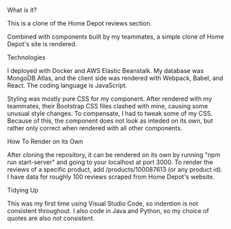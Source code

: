 What is it?

This is a clone of the Home Depot reviews section.

Combined with components built by my teammates, a simple clone of Home Depot's site is rendered.

Technologies

I deployed with Docker and AWS Elastic Beanstalk. My database was MongoDB Atlas, and the client side was rendered with Webpack, Babel, and React. The coding language is JavaScript. 

Styling was mostly pure CSS for my component. After rendered with my teammates, their Bootstrap CSS files clashed with mine, causing some unusual style changes. To compensate, I had to tweak some of my CSS. Because of this, the component does not look as inteded on its own, but rather only correct when rendered with all other components.

How To Render on its Own

After cloning the repository, it can be rendered on its own by running "npm run start-server" and going to your localhost at port 3000. To render the reviews of a specific product, add /products/100087613 (or any product id). I have data for roughly 100 reviews scraped from Home Depot's website. 

Tidying Up

This was my first time using Visual Studio Code, so indention is not consistent throughout. I also code in Java and Python, so my choice of quotes are also not consistent.